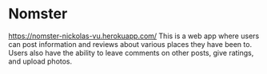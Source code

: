 # Nomster
https://nomster-nickolas-vu.herokuapp.com/
This is a web app where users can post information and reviews about various places they have been to. Users also have the ability to leave comments on other posts, give ratings, and upload photos.
